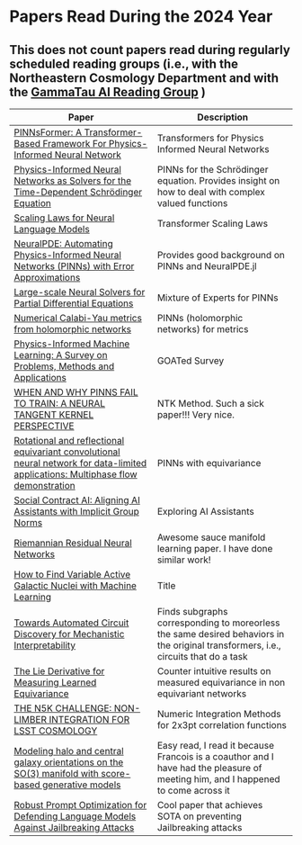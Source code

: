 # Papers Read During the 2024 Year

## This does not count papers read during regularly scheduled reading groups (i.e., with the Northeastern Cosmology Department and with the [GammaTau AI Reading Group](https://github.com/GammaTauAI/WeeklyReadingsArchive) )

| Paper | Description | 
|-------| ------------| 
| [PINNsFormer: A Transformer-Based Framework For Physics-Informed Neural Network](https://arxiv.org/abs/2307.11833) | Transformers for Physics Informed Neural Networks |
| [Physics-Informed Neural Networks as Solvers for the Time-Dependent Schrödinger Equation](https://arxiv.org/pdf/2210.12522.pdf) | PINNs for the Schrödinger equation. Provides insight on how to deal with complex valued functions |
| [Scaling Laws for Neural Language Models](https://arxiv.org/pdf/2001.08361.pdf) | Transformer Scaling Laws |
| [NeuralPDE: Automating Physics-Informed Neural Networks (PINNs) with Error Approximations](https://arxiv.org/pdf/2107.09443.pdf) | Provides good background on PINNs and NeuralPDE.jl |
| [Large-scale Neural Solvers for Partial Differential Equations](https://arxiv.org/pdf/2009.03730.pdf) | Mixture of Experts for PINNs |
| [Numerical Calabi-Yau metrics from holomorphic networks](https://arxiv.org/pdf/2012.04797.pdf) | PINNs (holomorphic networks) for metrics |
| [Physics-Informed Machine Learning: A Survey on Problems, Methods and Applications](https://arxiv.org/pdf/2211.08064.pdf) | GOATed Survey |
| [WHEN AND WHY PINNS FAIL TO TRAIN: A NEURAL TANGENT KERNEL PERSPECTIVE](https://arxiv.org/pdf/2007.14527.pdf) | NTK Method. Such a sick paper!!! Very nice. |
| [Rotational and reflectional equivariant convolutional neural network for data-limited applications: Multiphase flow demonstration](https://pubs.aip.org/aip/pof/article/33/10/103323/1064980/Rotational-and-reflectional-equivariant) | PINNs with equivariance |
| [Social Contract AI: Aligning AI Assistants with Implicit Group Norms](https://arxiv.org/pdf/2310.17769.pdf) | Exploring AI Assistants |
| [Riemannian Residual Neural Networks](https://arxiv.org/pdf/2310.10013.pdf) | Awesome sauce manifold learning paper. I have done similar work! |
| [How to Find Variable Active Galactic Nuclei with Machine Learning](https://arxiv.org/pdf/1908.07542.pdf) | Title |
| [Towards Automated Circuit Discovery for Mechanistic Interpretability](https://arxiv.org/pdf/2304.14997.pdf) | Finds subgraphs corresponding to moreorless the same desired behaviors in the original transformers, i.e., circuits that do a task |
| [The Lie Derivative for Measuring Learned Equivariance](https://arxiv.org/pdf/2210.02984.pdf) | Counter intuitive results on measured equivariance in non equivariant networks |
| [THE N5K CHALLENGE: NON-LIMBER INTEGRATION FOR LSST COSMOLOGY](https://arxiv.org/pdf/2212.04291.pdf) | Numeric Integration Methods for 2x3pt correlation functions |
| [Modeling halo and central galaxy orientations on the SO(3) manifold with score-based generative models](https://arxiv.org/pdf/2212.05592.pdf) | Easy read, I read it because Francois is a coauthor and I have had the pleasure of meeting him, and I happened to come across it |
| [Robust Prompt Optimization for Defending Language Models Against Jailbreaking Attacks](https://arxiv.org/pdf/2401.17263.pdf) | Cool paper that achieves SOTA on preventing Jailbreaking attacks |
